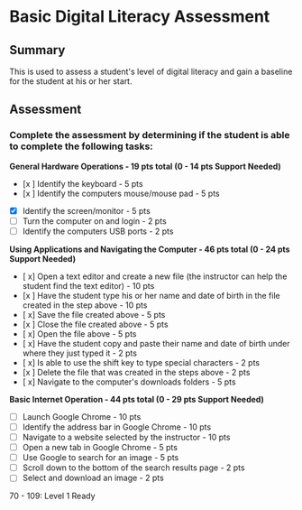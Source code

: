 # Basic Digital Literacy Assessment 
 
## Summary

This is used to assess a student's level of digital literacy and gain a baseline for the student at his or her start.

## Assessment

### Complete the assessment by determining if the student is able to complete the following tasks: 

**General Hardware Operations - 19 pts total (0 - 14 pts Support Needed)**
- [x ] Identify the keyboard - 5 pts
- [x ] Identify the computers mouse/mouse pad - 5 pts
- [x] Identify the screen/monitor - 5 pts
- [ ] Turn the computer on and login - 2 pts
- [ ] Identify the computers USB ports - 2 pts

**Using Applications and Navigating the Computer - 46 pts total (0 - 24 pts Support Needed)**
- [ x] Open a text editor and create a new file (the instructor can help the student find the text editor) - 10 pts
- [x ] Have the student type his or her name and date of birth in the file created in the step above - 10 pts
- [ x] Save the file created above - 5 pts
- [x ] Close the file created above - 5 pts
- [ x] Open the file above - 5 pts
- [ x] Have the student copy and paste their name and date of birth under where they just typed it - 2 pts 
- [ x] Is able to use the shift key to type special characters - 2 pts
- [x ] Delete the file that was created in the steps above - 2 pts
- [ x] Navigate to the computer's downloads folders - 5 pts

**Basic Internet Operation - 44 pts total (0 - 29 pts Support Needed)**
- [ ] Launch Google Chrome - 10 pts
- [ ] Identify the address bar in Google Chrome - 10 pts
- [ ] Navigate to a website selected by the instructor - 10 pts
- [ ] Open a new tab in Google Chrome - 5 pts
- [ ] Use Google to search for an image - 5 pts
- [ ] Scroll down to the bottom of the search results page - 2 pts
- [ ] Select and download an image - 2 pts

70 - 109: Level 1 Ready
